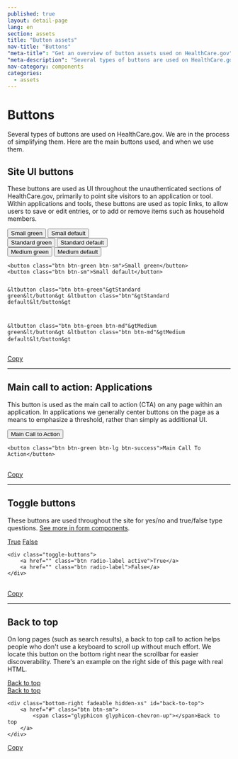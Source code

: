 ```yaml
---
published: true
layout: detail-page
lang: en
section: assets
title: "Button assets"
nav-title: "Buttons"
"meta-title": "Get an overview of button assets used on HealthCare.gov"
"meta-description": "Several types of buttons are used on HealthCare.gov: Site UI, main call-action, toggle, back-to-top, etc."
nav-category: components
categories:
  - assets
---
```


# Buttons

<div class="intro">
Several types of buttons are used on HealthCare.gov. We are in the process of simplifying them. Here are the main buttons used, and when we use them.
</div>

<div class="hr"></div>

## Site UI buttons

These buttons are used as UI throughout the unauthenticated sections of HealthCare.gov, primarily to point site visitors to an application or tool. Within applications and tools, these buttons are used as topic links, to allow users to save or edit entries, or to add or remove items such as household members. 

<div class="code-wrapper">
<div class="preview">
	<div class="line clearfix">
		<button class="btn btn-green btn-sm">Small green</button>
		<button class="btn btn-sm">Small default</button>
	</div>
	<div class="line clearfix">
		<button class="btn btn-green">Standard green</button>
		<button class="btn">Standard default</button>
	</div>
	<div class="clearfix">
		<button class="btn btn-green btn-md">Medium green</button>
		<button class="btn btn-md">Medium default</button>
	</div>
</div>
<pre>
<code id="button-code">&ltbutton class="btn btn-green btn-sm"&gtSmall green&lt/button&gt
&ltbutton class="btn btn-sm"&gtSmall default&lt/button&gt

&ltbutton class="btn btn-green"&gtStandard green&lt/button&gt
&ltbutton class="btn"&gtStandard default&lt/button&gt

&ltbutton class="btn btn-green btn-md"&gtMedium green&lt/button&gt
&ltbutton class="btn btn-md"&gtMedium default&lt/button&gt</code>
</pre>
<a href="javascript:;" class="copy-button" title="Click to copy me." data-clipboard-target="button-code">Copy</a>
</div>

* * *

## Main call to action: Applications

This button is used as the main call to action (CTA) on any page within an application. In applications we generally center buttons on the page as a means to emphasize a threshold, rather than simply as additional UI.

<div class="code-wrapper">
<div class="preview">
	<button class="btn btn-green btn-lg btn-success">Main Call to Action</button>
</div>
<pre>
<code id="cta-code">&ltbutton class="btn btn-green btn-lg btn-success"&gtMain Call To Action&lt/button&gt
</code>
</pre>
<a href="javascript:;" class="copy-button" title="Click to copy me." data-clipboard-target="cta-code">Copy</a>
</div>

* * *

## Toggle buttons

These buttons are used throughout the site for yes/no and true/false type questions. [See more in form components](/pages/CMSGov/cmsgov.github.io/assets/form-elements).

<div class="code-wrapper">
<div class="preview clearfix">
	<div class="toggle-buttons">
		<a href="" class="btn radio-label active">True</a>
		<a href="" class="btn radio-label">False</a>
	</div>
</div>
<pre>
<code id="toggle-code">&ltdiv class="toggle-buttons"&gt
	&lta href="" class="btn radio-label active"&gtTrue&lt/a&gt
	&lta href="" class="btn radio-label"&gtFalse&lt/a&gt
&lt/div&gt
</code>
</pre>
<a href="javascript:;" class="copy-button" title="Click to copy me." data-clipboard-target="toggle-code">Copy</a>
</div>

* * *

## Back to top

On long pages (such as search results), a back to top call to action helps people who don't use a keyboard to scroll up without much effort. We locate this button on the bottom right near the scrollbar for easier discoverability. There's an example on the right side of this page with real HTML.

<div class="code-wrapper">
<div class="preview">
	<a href="#" class="btn btn-sm"><span class="glyphicon glyphicon-chevron-up"></span> Back to top</a>
	<!-- this is the html we want for this button -->
	<div class="bottom-right fadeable hidden-xs" id="back-to-top">
		<a href="#" class="btn btn-sm">
			<span class="glyphicon glyphicon-chevron-up"></span>Back to top
		</a>
	</div>
	<!-- simple javascript example, using the window height as the base for when to affix. -->
	<script type="text/javascript">
	$(function() {
	  $("#back-to-top").affix({
	    offset: {
	      top: $(window).height()
	    }
	  });
	});
	</script>
</div>
<pre>
<code id="top-code">&ltdiv class="bottom-right fadeable hidden-xs" id="back-to-top"&gt
	&lta href="#" class="btn btn-sm"&gt
		&ltspan class="glyphicon glyphicon-chevron-up"&gt&lt/span&gtBack to top
	&lt/a&gt
&lt/div&gt</code>
</pre>
<a href="javascript:;" class="copy-button" title="Click to copy me." data-clipboard-target="top-code">Copy</a>
</div>